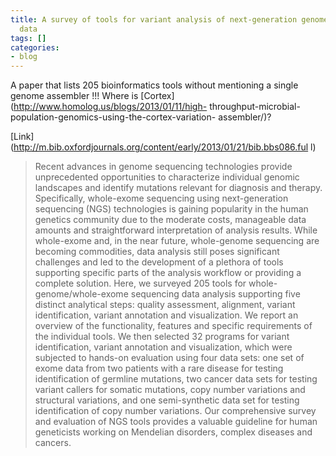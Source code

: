 ```yaml
---
title: A survey of tools for variant analysis of next-generation genome sequencing
  data
tags: []
categories:
- blog
---
```

A paper that lists 205 bioinformatics tools without mentioning a single genome
assembler !!! Where is [Cortex](http://www.homolog.us/blogs/2013/01/11/high-
throughput-microbial-population-genomics-using-the-cortex-variation-
assembler/)?
<!--more-->

[Link](http://m.bib.oxfordjournals.org/content/early/2013/01/21/bib.bbs086.ful
l)

> Recent advances in genome sequencing technologies provide unprecedented
opportunities to characterize individual genomic landscapes and identify
mutations relevant for diagnosis and therapy. Specifically, whole-exome
sequencing using next-generation sequencing (NGS) technologies is gaining
popularity in the human genetics community due to the moderate costs,
manageable data amounts and straightforward interpretation of analysis
results. While whole-exome and, in the near future, whole-genome sequencing
are becoming commodities, data analysis still poses significant challenges and
led to the development of a plethora of tools supporting specific parts of the
analysis workflow or providing a complete solution. Here, we surveyed 205
tools for whole-genome/whole-exome sequencing data analysis supporting five
distinct analytical steps: quality assessment, alignment, variant
identification, variant annotation and visualization. We report an overview of
the functionality, features and specific requirements of the individual tools.
We then selected 32 programs for variant identification, variant annotation
and visualization, which were subjected to hands-on evaluation using four data
sets: one set of exome data from two patients with a rare disease for testing
identification of germline mutations, two cancer data sets for testing variant
callers for somatic mutations, copy number variations and structural
variations, and one semi-synthetic data set for testing identification of copy
number variations. Our comprehensive survey and evaluation of NGS tools
provides a valuable guideline for human geneticists working on Mendelian
disorders, complex diseases and cancers.


